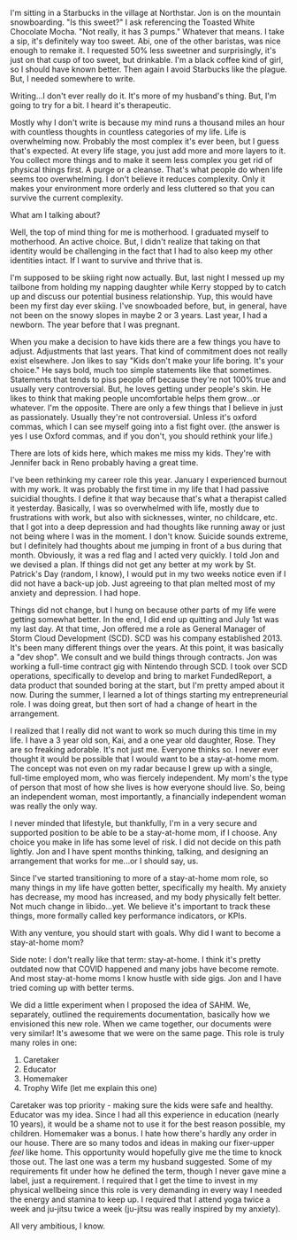 I'm sitting in a Starbucks in the village at Northstar. Jon is on the mountain snowboarding. "Is this sweet?" I ask referencing the Toasted White Chocolate Mocha. "Not really, it has 3 pumps." Whatever that means. I take a sip, it's definitely way too sweet. Abi, one of the other baristas, was nice enough to remake it. I requested 50% less sweetner and surprisingly, it's just on that cusp of too sweet, but drinkable. I'm a black coffee kind of girl, so I should have known better. Then again I avoid Starbucks like the plague. But, I needed somewhere to write. 

Writing...I don't ever really do it. It's more of my husband's thing. But, I'm going to try for a bit. I heard it's therapeutic. 

Mostly why I don't write is because my mind runs a thousand miles an hour with countless thoughts in countless categories of my life. Life is overwhelming now. Probably the most complex it's ever been, but I guess that's expected. At every life stage, you just add more and more layers to it. You collect more things and to make it seem less complex you get rid of physical things first. A purge or a cleanse. That's what people do when life seems too overwhelming. I don't believe it reduces complexity. Only it makes your environment more orderly and less cluttered so that you can survive the current complexity. 

What am I talking about? 

Well, the top of mind thing for me is motherhood. I graduated myself to motherhood. An active choice. But, I didn't realize that taking on that identity would be challenging in the fact that I had to also keep my other identities intact. If I want to survive and thrive that is.

I'm supposed to be skiing right now actually. But, last night I messed up my tailbone from holding my napping daughter while Kerry stopped by to catch up and discuss our potential business relationship. Yup, this would have been my first day ever skiing. I've snowboaded before, but, in general, have not been on the snowy slopes in maybe 2 or 3 years. Last year, I had a newborn. The year before that I was pregnant. 

When you make a decision to have kids there are a few things you have to adjust. Adjustments that last years. That kind of commitment does not really exist elsewhere. Jon likes to say "Kids don't make your life boring. It's your choice." He says bold, much too simple statements like that sometimes. Statements that tends to piss people off because they're not 100% true and usually very controversial. But, he loves getting under people's skin. He likes to think that making people uncomfortable helps them grow...or whatever. I'm the opposite. There are only a few things that I believe in just as passionately. Usually they're not controversial. Unless it's oxford commas, which I can see myself going into a fist fight over. (the answer is yes I use Oxford commas, and if you don't, you should rethink your life.)

There are lots of kids here, which makes me miss my kids. They're with Jennifer back in Reno probably having a great time. 

I've been rethinking my career role this year. January I experienced burnout with my work. It was probably the first time in my life that I had passive suicidial thoughts. I define it that way because that's what a therapist called it yesterday. Basically, I was so overwhelmed with life, mostly due to frustrations with work, but also with sicknesses, winter, no childcare, etc. that I got into a deep depression and had thoughts like running away or just not being where I was in the moment. I don't know. Suicide sounds extreme, but I definitely had thoughts about me jumping in front of a bus during that month. Obviously, it was a red flag and I acted very quickly. I told Jon and we devised a plan. If things did not get any better at my work by St. Patrick's Day (random, I know), I would put in my two weeks notice even if I did not have a back-up job. Just agreeing to that plan melted most of my anxiety and depression. I had hope.

Things did not change, but I hung on because other parts of my life were getting somewhat better. In the end, I did end up quitting and July 1st was my last day. At that time, Jon offered me a role as General Manager of Storm Cloud Development (SCD). SCD was his company established 2013. It's been many different things over the years. At this point, it was basically a "dev shop". We consult and we build things through contracts. Jon was working a full-time contract gig with Nintendo through SCD. I took over SCD operations, specifically to develop and bring to market FundedReport, a data product that sounded boring at the start, but I'm pretty amped about it now. During the summer, I learned a lot of things starting my entrepreneurial role. I was doing great, but then sort of had a change of heart in the arrangement.

I realized that I really did not want to work so much during this time in my life. I have a 3 year old son, Kai, and a one year old daughter, Rose. They are so freaking adorable. It's not just me. Everyone thinks so. I never ever thought it would be possible that I would want to be a stay-at-home mom. The concept was not even on my radar because I grew up with a single, full-time employed mom, who was fiercely independent. My mom's the type of person that most of how she lives is how everyone should live. So, being an independent woman, most importantly, a financially independent woman was really the only way. 

I never minded that lifestyle, but thankfully, I'm in a very secure and supported position to be able to be a stay-at-home mom, if I choose. Any choice you make in life has some level of risk. I did not decide on this path lightly. Jon and I have spent months thinking, talking, and designing an arrangement that works for me...or I should say, us.

Since I've started transitioning to more of a stay-at-home mom role, so many things in my life have gotten better, specifically my health. My anxiety has decrease, my mood has increased, and my body physically felt better. Not much change in libido...yet. We believe it's important to track these things, more formally called key performance indicators, or KPIs. 

With any venture, you should start with goals. Why did I want to become a stay-at-home mom? 

Side note: I don't really like that term: stay-at-home. I think it's pretty outdated now that COVID happened and many jobs have become remote. And most stay-at-home moms I know hustle with side gigs. Jon and I have tried coming up with better terms. 

We did a little experiment when I proposed the idea of SAHM. We, separately, outlined the requirements documentation, basically how we envisioned this new role. When we came together, our documents were very similar! It's awesome that we were on the same page. This role is truly many roles in one:

1. Caretaker
2. Educator
3. Homemaker
4. Trophy Wife (let me explain this one)

Caretaker was top priority - making sure the kids were safe and healthy. Educator was my idea. Since I had all this experience in education (nearly 10 years), it would be a shame not to use it for the best reason possible, my children. Homemaker was a bonus. I hate how there's hardly any order in our house. There are so many todos and ideas in making our fixer-upper *feel* like home. This opportunity would hopefully give me the time to knock those out. The last one was a term my husband suggested. Some of my requirements fit under how he defined the term, though I never gave mine a label, just a requirement. I required that I get the time to invest in my physical wellbeing since this role is very demanding in every way I needed the energy and stamina to keep up. I required that I attend yoga twice a week and ju-jitsu twice a week (ju-jitsu was really inspired by my anxiety). 

All very ambitious, I know.


















